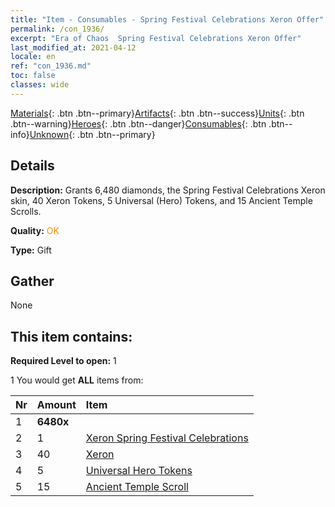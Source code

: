 ```yaml
---
title: "Item - Consumables - Spring Festival Celebrations Xeron Offer"
permalink: /con_1936/
excerpt: "Era of Chaos  Spring Festival Celebrations Xeron Offer"
last_modified_at: 2021-04-12
locale: en
ref: "con_1936.md"
toc: false
classes: wide
---
```

 [Materials](/Items/){: .btn .btn--primary}[Artifacts](/Items/Artifacts/){: .btn .btn--success}[Units](/Items/Units/){: .btn .btn--warning}[Heroes](/Items/Heroes/){: .btn .btn--danger}[Consumables](/Items/Consumables/){: .btn .btn--info}[Unknown](/Items/Unknown/){: .btn .btn--primary}

## Details
 **Description:** Grants 6,480 diamonds, the Spring Festival Celebrations Xeron skin, 40 Xeron Tokens, 5 Universal (Hero) Tokens, and 15 Ancient Temple Scrolls.

 **Quality:** <span style="color: #FF8C00">OK</span>

 **Type:** Gift

## Gather

  None

## This item contains:

 **Required Level to open:** 1

 1 You would get **ALL** items  from:

  | Nr | Amount |     Item    |
  |:---|:-------|:------------|
  | 1 |  **6480x** | <i class="fas fa-gem"/> |  | 
  | 2 | 1 | [Xeron Spring Festival Celebrations](/Items/con_1063/) | 
  | 3 | 40 | [Xeron](/Items/her_383/) | 
  | 4 | 5 | [Universal Hero Tokens](/Items/her_358/) | 
  | 5 | 15 | [Ancient Temple Scroll](/Items/con_697/) | 
